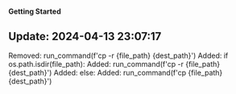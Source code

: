 #### Getting Started


## Update: 2024-04-13 23:07:17
Removed: run_command(f'cp -r {file_path} {dest_path}')
Added: if os.path.isdir(file_path):
Added: run_command(f'cp -r {file_path} {dest_path}')
Added: else:
Added: run_command(f'cp {file_path} {dest_path}')
